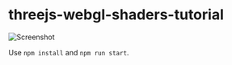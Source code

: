 # threejs-webgl-shaders-tutorial

![Screenshot](https://github.com/tamani-coding/threejs-webgl-shaders-tutorial/blob/main/screenshot01.png?raw=true)

Use `npm install` and `npm run start`.